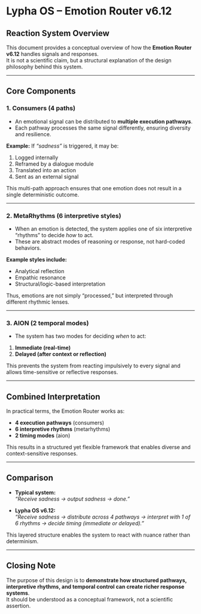 # Lypha OS – Emotion Router v6.12

## Reaction System Overview
This document provides a conceptual overview of how the **Emotion Router v6.12** handles signals and responses.  
It is not a scientific claim, but a structural explanation of the design philosophy behind this system.

---

## Core Components

### 1. Consumers (4 paths)
- An emotional signal can be distributed to **multiple execution pathways**.
- Each pathway processes the same signal differently, ensuring diversity and resilience.

**Example:** If *“sadness”* is triggered, it may be:
1. Logged internally  
2. Reframed by a dialogue module  
3. Translated into an action  
4. Sent as an external signal  

This multi-path approach ensures that one emotion does not result in a single deterministic outcome.

---

### 2. MetaRhythms (6 interpretive styles)
- When an emotion is detected, the system applies one of six interpretive “rhythms” to decide *how* to act.
- These are abstract modes of reasoning or response, not hard-coded behaviors.

**Example styles include:**
- Analytical reflection  
- Empathic resonance  
- Structural/logic-based interpretation  

Thus, emotions are not simply “processed,” but interpreted through different rhythmic lenses.

---

### 3. AION (2 temporal modes)
- The system has two modes for deciding *when* to act:
1. **Immediate (real-time)**  
2. **Delayed (after context or reflection)**  

This prevents the system from reacting impulsively to every signal and allows time-sensitive or reflective responses.

---

## Combined Interpretation
In practical terms, the Emotion Router works as:  
- **4 execution pathways** (consumers)  
- **6 interpretive rhythms** (metarhythms)  
- **2 timing modes** (aion)  

This results in a structured yet flexible framework that enables diverse and context-sensitive responses.

---

## Comparison
- **Typical system:**  
  *“Receive sadness → output sadness → done.”*  

- **Lypha OS v6.12:**  
  *“Receive sadness → distribute across 4 pathways → interpret with 1 of 6 rhythms → decide timing (immediate or delayed).”*  

This layered structure enables the system to react with nuance rather than determinism.

---

## Closing Note
The purpose of this design is to **demonstrate how structured pathways, interpretive rhythms, and temporal control can create richer response systems**.  
It should be understood as a conceptual framework, not a scientific assertion.
